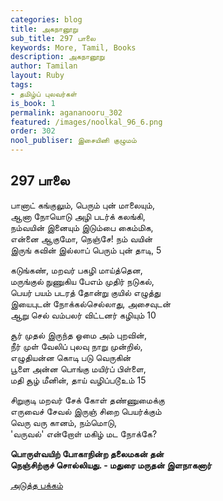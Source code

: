 ```yaml
---
categories: blog
title: அகநானூறு
sub_title: 297 பாலை
keywords: More, Tamil, Books
description: அகநானூறு
author: Tamilan
layout: Ruby
tags:
- தமிழ்ப் புலவர்கள்
is_book: 1
permalink: agananooru_302
featured: /images/noolkal_96_6.png
order: 302
nool_publiser: இசையினி குழுமம்
---
```



## 297 பாலை

பானாட் கங்குலும், பெரும் புன் மாலையும்,  
ஆனா நோயொடு அழி படர்க் கலங்கி,  
நம்வயின் இனையும் இடும்பை கைம்மிக,  
என்னை ஆகுமோ, நெஞ்சே! நம் வயின்  
இருங் கவின் இல்லாப் பெரும் புன் தாடி, 5

கடுங்கண், மறவர் பகழி மாய்த்தென,  
மருங்குல் நுணுகிய பேஎம் முதிர் நடுகல்,  
பெயர் பயம் படரத் தோன்று குயில் எழுத்து  
இயைபுடன் நோக்கல்செல்லாது, அசைவுடன்  
ஆறு செல் வம்பலர் விட்டனர் கழியும் 10

சூர் முதல் இருந்த ஓமை அம் புறவின்,  
நீர் முள் வேலிப் புலவு நாறு முன்றில்,  
எழுதியன்ன கொடி படு வெருகின்  
பூளை அன்ன பொங்கு மயிர்ப் பிள்ளை,  
மதி சூழ் மீனின், தாய் வழிப்படூஉம் 15

சிறுகுடி மறவர் சேக் கோள் தண்ணுமைக்கு  
எருவைச் சேவல் இருஞ் சிறை பெயர்க்கும்  
வெரு வரு கானம், நம்மொடு,  
'வருவல்' என்றோள் மகிழ் மட நோக்கே?

**பொருள்வயிற் போகாநின்ற தலைமகன் தன்  
நெஞ்சிற்குச் சொல்லியது. - மதுரை மருதன் இளநாகனார்**

[அடுத்த பக்கம்](agananooru_303)